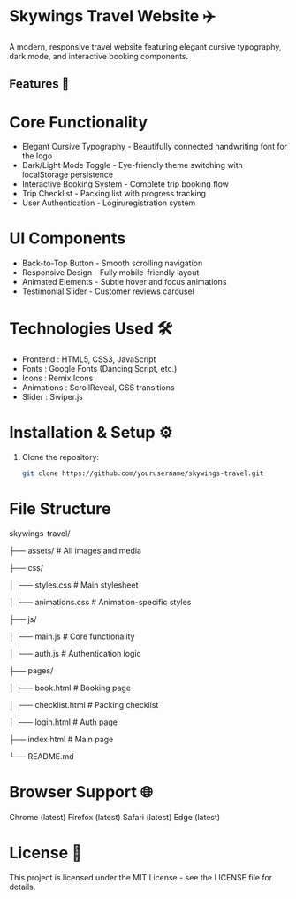 # Skywings Travel Website ✈️

A modern, responsive travel website featuring elegant cursive typography, dark mode, and interactive booking components.

## Features 🌟

# Core Functionality
- Elegant Cursive Typography - Beautifully connected handwriting font for the logo
- Dark/Light Mode Toggle - Eye-friendly theme switching with localStorage persistence
- Interactive Booking System - Complete trip booking flow
- Trip Checklist - Packing list with progress tracking
- User Authentication - Login/registration system

# UI Components
- Back-to-Top Button - Smooth scrolling navigation
- Responsive Design - Fully mobile-friendly layout
- Animated Elements - Subtle hover and focus animations
- Testimonial Slider - Customer reviews carousel

# Technologies Used 🛠️

- Frontend : HTML5, CSS3, JavaScript
- Fonts : Google Fonts (Dancing Script, etc.)
- Icons : Remix Icons
- Animations : ScrollReveal, CSS transitions
- Slider : Swiper.js

# Installation & Setup ⚙️

1. Clone the repository:
   ```bash
   git clone https://github.com/yourusername/skywings-travel.git

# File Structure 
skywings-travel/

├── assets/               # All images and media

├── css/

│   ├── styles.css        # Main stylesheet

│   └── animations.css    # Animation-specific styles

├── js/

│   ├── main.js           # Core functionality

│   └── auth.js           # Authentication logic

├── pages/

│   ├── book.html         # Booking page

│   ├── checklist.html    # Packing checklist

│   └── login.html        # Auth page

├── index.html            # Main page

└── README.md

# Browser Support 🌐
Chrome (latest)
Firefox (latest)
Safari (latest)
Edge (latest)

# License 📄
This project is licensed under the MIT License - see the LICENSE file for details.

